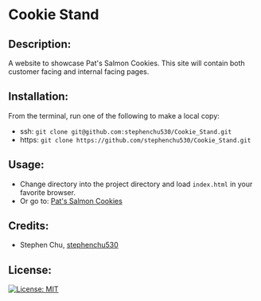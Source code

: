 # Cookie Stand

## Description:
A website to showcase Pat's Salmon Cookies. This site will contain both customer facing and internal facing pages.

## Installation:
From the terminal, run one of the following to make a local copy:
* ssh: `git clone git@github.com:stephenchu530/Cookie_Stand.git`
* https: `git clone https://github.com/stephenchu530/Cookie_Stand.git`

## Usage:
* Change directory into the project directory and load `index.html` in your favorite browser.
* Or go to: [Pat's Salmon Cookies](https://stephenchu530.github.io/Cookie_Stand)

## Credits:
* Stephen Chu, [stephenchu530](https://github.com/stephenchu530)

## License:
[![License: MIT](https://img.shields.io/badge/License-MIT-yellow.svg)](https://github.com/stephenchu530/Cookie_Stand/blob/master/LICENSE)
